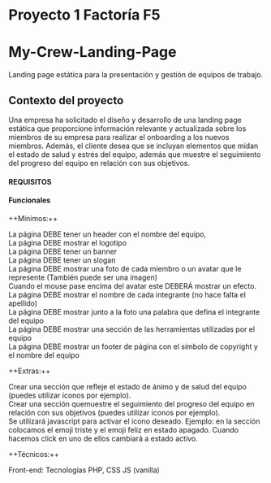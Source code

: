 # Proyecto 1 Factoría F5

# My-Crew-Landing-Page


Landing page estática para la presentación y gestión de equipos de trabajo.


## Contexto del proyecto

Una empresa ha solicitado el diseño y desarrollo de una landing page estática que proporcione información relevante y actualizada sobre los miembros de su empresa para realizar el onboarding a los nuevos miembros. Además, el cliente desea que se incluyan elementos que midan el estado de salud y estrés del equipo, además que muestre el seguimiento del progreso del equipo en relación con sus objetivos.


#### REQUISITOS

#### Funcionales

++Mínimos:++

La página DEBE tener un header con el nombre del equipo, <br>
La página DEBE mostrar el logotipo <br>
La página DEBE tener un banner <br>
La página DEBE tener un slogan <br>
La página DEBE mostrar una foto de cada miembro o un avatar que le represente (También puede ser una imagen) <br>
Cuando el mouse pase encima del avatar este DEBERÁ mostrar un efecto. <br>
La página DEBE mostrar el nombre de cada integrante (no hace falta el apellido) <br>
La página DEBE mostrar junto a la foto una palabra que defina el integrante del equipo <br>
La página DEBE mostrar una sección de las herramientas utilizadas por el equipo <br>
La página DEBE mostrar un footer de página con el símbolo de copyright y el nombre del equipo <br>

++Extras:++

Crear una sección que refleje el estado de ánimo y de salud del equipo (puedes utilizar iconos por ejemplo). <br>
Crear una sección quemuestre el seguimiento del progreso del equipo en relación con sus objetivos (puedes utilizar iconos por ejemplo). <br>
Se utilizará javascript para activar el icono deseado. Ejemplo: en la sección colocamos el emoji triste y el emoji feliz en estado apagado. Cuando hacemos click en uno de ellos cambiará a estado activo.


++Técnicos:++

Front-end: Tecnologías PHP, CSS JS (vanilla)
